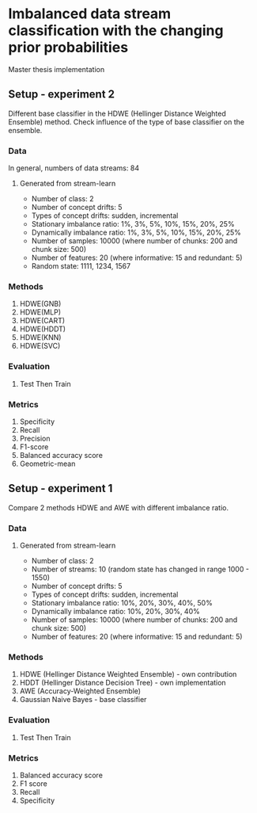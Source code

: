 # Imbalanced data stream classification with the changing prior probabilities

Master thesis implementation 

## Setup - experiment 2

Different base classifier in the HDWE (Hellinger Distance Weighted Ensemble) method. Check influence of the type of base classifier on the ensemble.

### Data

In general, numbers of data streams: 84

1. Generated from stream-learn 

   * Number of class: 2
   * Number of concept drifts: 5
   * Types of concept drifts: sudden, incremental
   * Stationary imbalance ratio: 1%, 3%, 5%, 10%, 15%, 20%, 25%
   * Dynamically imbalance ratio: 1%, 3%, 5%, 10%, 15%, 20%, 25%
   * Number of samples: 10000 (where number of chunks: 200 and chunk size: 500)
   * Number of features: 20 (where informative: 15 and redundant: 5)
   * Random state: 1111, 1234, 1567

### Methods

1. HDWE(GNB)
2. HDWE(MLP)
3. HDWE(CART)
4. HDWE(HDDT)
5. HDWE(KNN)
6. HDWE(SVC)

### Evaluation

1. Test Then Train

### Metrics

1. Specificity
2. Recall
3. Precision
4. F1-score
5. Balanced accuracy score 
6. Geometric-mean

 

## Setup - experiment 1

Compare 2 methods HDWE and AWE with different imbalance ratio.

### Data

1. Generated from stream-learn 

   * Number of class: 2
   * Number of streams: 10 (random state has changed in range 1000 - 1550)
   * Number of concept drifts: 5
   * Types of concept drifts: sudden, incremental
   * Stationary imbalance ratio: 10%, 20%, 30%, 40%, 50%
   * Dynamically imbalance ratio: 10%, 20%, 30%, 40%
   * Number of samples: 10000 (where number of chunks: 200 and chunk size: 500)
   * Number of features: 20 (where informative: 15 and redundant: 5)

### Methods

1. HDWE (Hellinger Distance Weighted Ensemble) - own contribution
2. HDDT (Hellinger Distance Decision Tree) - own implementation 
2. AWE (Accuracy-Weighted Ensemble)
3. Gaussian Naive Bayes - base classifier

### Evaluation

1. Test Then Train

### Metrics

1. Balanced accuracy score
2. F1 score
3. Recall
4. Specificity

